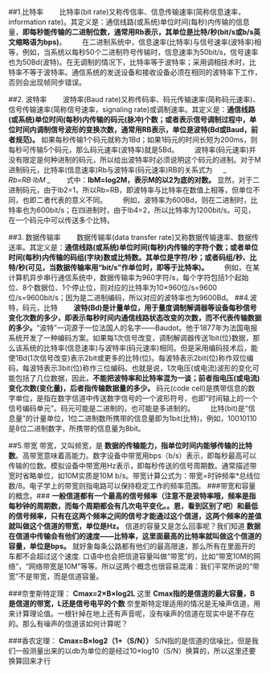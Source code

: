 ##1.比特率
　　比特率(bit rate)又称传信率、信息传输速率(简称信息速率，information rate)。其定义是：通信线路(或系统)单位时间(每秒)内传输的信息量，**即每秒能传输的二进制位数，通常用Rb表示，其单位是比特/秒(bit/s或b/s英文缩略语为bps)**。
　　在二进制系统中，信息速率(比特率)与信号速率(波特率)相等，例如，当系统以每秒50个二进制符号传输时，信息速率为50bit/s，信号速率也为50Bd(波特)。在无调制的情况下，比特率等于波特率；采用调相技术时，比特率不等于波特率。通信系统的发送设备和接收设备必须在相同的波特率下工作，否则会出现帧同步错误。

##2. 波特率
　　波特率(Baud rate)又称传码率、码元传输速率(简称码元速率)、信号传输速率(简称信号速率，signaling rate)或调制速率。其定义是：**通信线路(或系统)单位时间(每秒)内传输的码元(脉冲)个数；或者表示信号调制过程中，单位时间内调制信号波形的变换次数，通常用RB表示，单位是波特(Bd或Baud，前者规范)。** 如果每秒传输1个码元就称为1Bd；如果1码元的时间长短为200ms，则每秒可传输5个码元，那么码元速率(波特率)就是5Bd。
　　波特率(码元速率)并没有限定是何种进制的码元，所以给出波特率时必须说明这个码元的进制。对于M进制码元，比特率(信息速率)Rb与波特率(码元速率)RB的关系式为
　 *_ Rb=RB·lbM _*
　　式中：**lbM=log2M，表示M的以2为底的对数。** 显然，对于二进制码元，由于lb2=1，所以Rb=RB，即波特率与比特率在数值上相等，但单位不同，也即二者代表的意义不同。
　　例如，波特率为600Bd，则在二进制时，比特率也为600bit/s；在四进制时，由于lb4=2，所以比特率为1200bit/s。可见，在一个码元中可以传送多个比特。

##3. 数据传输率
　　数据传输率(data transfer rate)又称数据传输速率、数据传送率。其定义是：**通信线路(或系统)单位时间(每秒)内传输的字符个数；或者单位时间(每秒)内传输的码组(字块)数或比特数。其单位是字符/秒；或者码组/秒、比特/秒(可见，当数据传输率用“bit/s”作单位时，即等于比特率)。**
　　例如，在某计算机异步串行通信系统中，数据传输率为960字符/s，每个字符包括1个起始位、8个数据位、1个停止位，则对应的比特率为10×960位/s=9600位/s=9600bit/s；因为是二进制编码，所以对应的波特率也为9600Bd。
##4.波特，码元，比特
　　**波特(Bd)是计量单位，用于量度调制解调器等设备每秒信号变化次数的多少，即表示每秒时间内通信线路状态改变的次数，而不代表传输数据的多少。**“波特”一词源于一位法国人的名字——Baudot。他于1877年为法国电报系统开发了一种编码方案。如果每1次信号改变，调制解调器传送1bit(位)数据，那么该系统的比特率(信息速率)与波特率(码元速率)相同。但是采用编码技术后，能使1Bd(1次信号改变)表示2bit或更多的比特(位)。每波特表示2bit(位)称作双位编码，每波特表示3bit(位)称作三位编码。也就是说，1次电压(或电流)波形的变化可能包括了几位数据，因此，**不能把波特率和比特率混为一谈；前者指电压(或电流)变化次数(变化量)，后者指传输数据量的多少。**
       码元(code cell)是携带信息的数字单位，是指在数字信道中传送数字信号的一个波形符号，也即“时间轴上的一个信号编码单元”。码元可能是二进制的，也可能是多进制的。
　　比特(bit)是“信息量”的计量单位，1位二进制数所携带的信息量即为1bit(比特)，例如，10010110是8位二进制数字，所携带的信息量为8bit。

##5.带宽
    带宽，又叫频宽，是 **数据的传输能力，指单位时间内能够传输的比特数**。高带宽意味着高能力。数字设备中带宽用bps（b/s）表示，即每秒最高可以传输的位数。模拟设备中带宽用Hz表示，即每秒传送的信号周期数。通常描述带宽时省略单位，如10M实质是10M b/s。带宽计算公式为：带宽=时钟频率*总线位数/8。电子学上的带宽则指电路可以保持稳定工作的频率范围。
    ###带宽和容量的概念。### **一般信道都有一个最高的信号频率（注意不是波特率哦，频率是指每秒钟的周期数，而每个周期都会有几次电平变化。。恩，看到区别了吧）和最低的信号频率，只有在这两个频率之间的信号才能通过这个信道，这两个频率的差值就叫做这个信道的带宽，单位是Hz。**
    信道的容量又是怎么回事呢？我们知道 **数据在信道中传输会有他们的速度——比特率，这里面最高的比特率就叫做这个信道的容量，单位是bps。** 就好象每条公路都有他们的最高限速，那么所有在里面开的车都不会超过这个速度. 口语中也会把信道容量叫做“带宽”的，比如“带宽10M的网络”，“网络带宽是10M”等等。所以这两个概念也很容易混淆：我们平常所说的“带宽”不是带宽，而是信道容量。

###奈奎斯特定理：
**Cmax=2×B×log2L**
这里 **Cmax指的是信道的最大容量，B是信道的带宽，L还是信号电平的个数**
奈奎斯特定理适用的情况是无噪声信道，用来计算理论值。一根针掉在地上还有声音呢，没有噪声的信道在现实中是不存在的。那么有噪声的信道该如何计算呢？

###香农定理：
**Cmax=B×log2（1+（S/N））**
S/N指的是信道的信噪比，但是我们一般测量出来的以db为单位的是经过10×log10（S/N）换算的，所以这里还要换算回来才行
